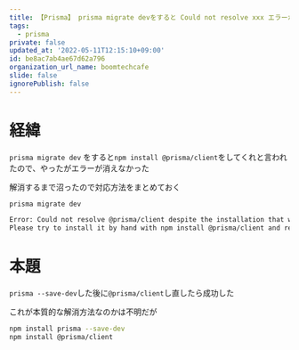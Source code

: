 ```yaml
---
title: 【Prisma】 prisma migrate devをすると Could not resolve xxx エラーが消えない時
tags:
  - prisma
private: false
updated_at: '2022-05-11T12:15:10+09:00'
id: be8ac7ab4ae67d62a796
organization_url_name: boomtechcafe
slide: false
ignorePublish: false
---
```

# 経緯

`prisma migrate dev` をすると`npm install @prisma/client`をしてくれと言われたので、やったがエラーが消えなかった

解消するまで沼ったので対応方法をまとめておく

```bash
prisma migrate dev         

Error: Could not resolve @prisma/client despite the installation that we just tried.
Please try to install it by hand with npm install @prisma/client and rerun prisma generate 🙏.
```

# 本題

`prisma --save-dev`した後に`@prisma/client`し直したら成功した

これが本質的な解消方法なのかは不明だが

```bash
npm install prisma --save-dev
npm install @prisma/client
```
